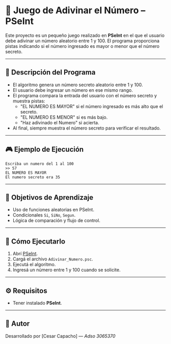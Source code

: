 # 🔢 Juego de Adivinar el Número – PSeInt

Este proyecto es un pequeño juego realizado en **PSeInt** en el que el usuario debe adivinar un número aleatorio entre 1 y 100. El programa proporciona pistas indicando si el número ingresado es mayor o menor que el número secreto.

---

## 🧠 Descripción del Programa

- El algoritmo genera un número secreto aleatorio entre 1 y 100.
- El usuario debe ingresar un número en ese mismo rango.
- El programa compara la entrada del usuario con el número secreto y muestra pistas:
  - "EL NUMERO ES MAYOR" si el número ingresado es más alto que el secreto.
  - "EL NUMERO ES MENOR" si es más bajo.
  - "Haz adivinado el Numero" si acierta.
- Al final, siempre muestra el número secreto para verificar el resultado.

---

## 🎮 Ejemplo de Ejecución

```text
Escriba un numero del 1 al 100
>> 57
EL NUMERO ES MAYOR
El numero secreto era 35
```
---

## 🎯 Objetivos de Aprendizaje

- Uso de funciones aleatorias en PSeInt.
- Condicionales `Si`, `SiNo`, `Segun`.
- Lógica de comparación y flujo de control.

---

## 🚀 Cómo Ejecutarlo

1. Abrí [PSeInt](http://pseint.sourceforge.net/).
2. Cargá el archivo `Adivinar_Numero.psc`.
3. Ejecutá el algoritmo.
4. Ingresá un número entre 1 y 100 cuando se solicite.

---

## ⚙️ Requisitos

- Tener instalado **PSeInt**.

---

## 👤 Autor

Desarrollado por [Cesar Capacho] — *Adso 3065370*
